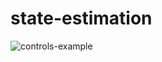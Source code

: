 # state-estimation
![controls-example](https://github.com/user-attachments/assets/f2abb831-2cf8-4599-95b8-127963a9e981)
